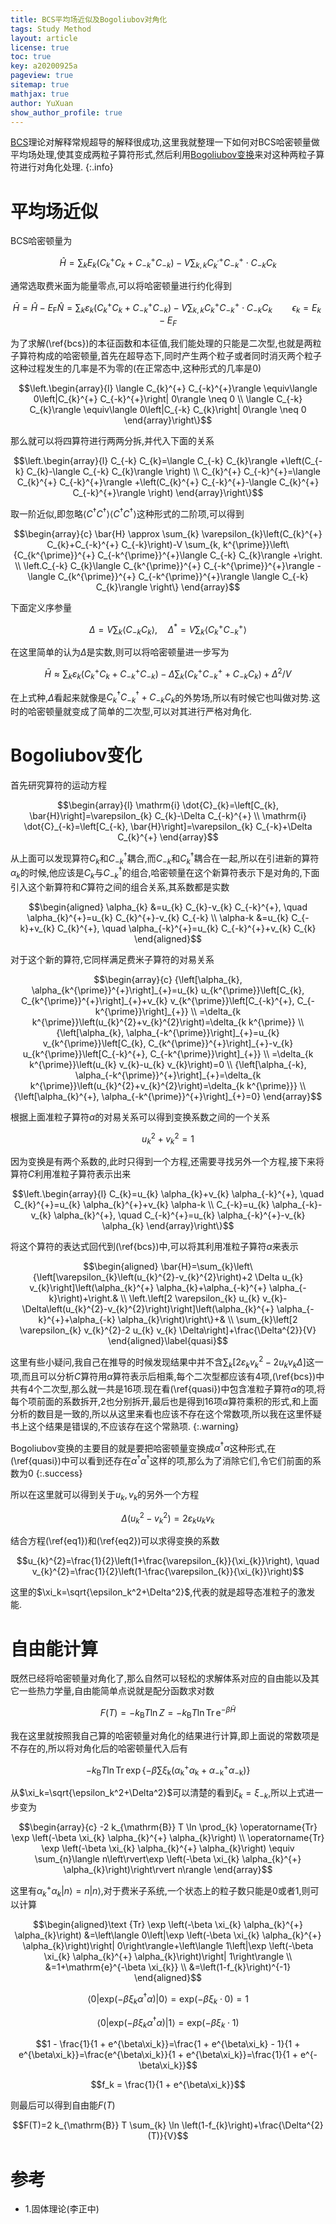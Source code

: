 ```yaml
---
title: BCS平均场近似及Bogoliubov对角化
tags: Study Method
layout: article
license: true
toc: true
key: a20200925a
pageview: true
sitemap: true
mathjax: true
author: YuXuan
show_author_profile: true
---
```

[BCS](https://en.wikipedia.org/wiki/BCS_theory)理论对解释常规超导的解释很成功,这里我就整理一下如何对BCS哈密顿量做平均场处理,使其变成两粒子算符形式,然后利用[Bogoliubov变换](https://en.wikipedia.org/wiki/Bogoliubov_transformation)来对这种两粒子算符进行对角化处理.
{:.info}
<!--more-->
# 平均场近似
BCS哈密顿量为

$$\hat{H}=\sum_{k} E_{k}\left(C_{k}^{+} C_{k}+C_{-k}^{+} C_{-k}\right)-V \sum_{k, k} C_{k^{\prime}}^{+} C_{-k}^{+} \cdot C_{-k} C_{k}$$

通常选取费米面为能量零点,可以将哈密顿量进行约化得到

$$\bar{H}=\hat{H}-E_{\mathrm{F}} \hat{N}=\sum_{k} \varepsilon_{k}\left(C_{k}^{+} C_{k}+C_{-k}^{+} C_{-k}\right)-V \sum_{k, k} C_{k}^{+} C_{-k}^{+} \cdot C_{-k} C_{k}\qquad \epsilon_k=E_k-E_F\label{bcs}$$

为了求解(\ref{bcs})的本征函数和本征值,我们能处理的只能是二次型,也就是两粒子算符构成的哈密顿量,首先在超导态下,同时产生两个粒子或者同时消灭两个粒子这种过程发生的几率是不为零的(在正常态中,这种形式的几率是0)

$$\left.\begin{array}{l}
\langle C_{k}^{+} C_{-k}^{+}\rangle \equiv\langle 0\left|C_{k}^{+} C_{-k}^{+}\right| 0\rangle \neq 0 \\
\langle C_{-k} C_{k}\rangle \equiv\langle 0\left|C_{-k} C_{k}\right| 0\rangle \neq 0
\end{array}\right\}$$

那么就可以将四算符进行两两分拆,并代入下面的关系

$$\left.\begin{array}{l}
C_{-k} C_{k}=\langle C_{-k} C_{k}\rangle +\left(C_{-k} C_{k}-\langle C_{-k} C_{k}\rangle \right) \\
C_{k}^{+} C_{-k}^{+}=\langle C_{k}^{+} C_{-k}^{+}\rangle +\left(C_{k}^{+} C_{-k}^{+}-\langle C_{k}^{+} C_{-k}^{+}\rangle \right)
\end{array}\right\}$$

取一阶近似,即忽略$\langle C^\dagger C^\dagger\rangle\langle C^\dagger C^\dagger\rangle$这种形式的二阶项,可以得到

$$\begin{array}{c}
\bar{H} \approx \sum_{k} \varepsilon_{k}\left(C_{k}^{+} C_{k}+C_{-k}^{+} C_{-k}\right)-V \sum_{k, k^{\prime}}\left\{C_{k^{\prime}}^{+} C_{-k^{\prime}}^{+}\langle C_{-k} C_{k}\rangle +\right. \\
\left.C_{-k} C_{k}\langle C_{k^{\prime}}^{+} C_{-k^{\prime}}^{+}\rangle -\langle C_{k^{\prime}}^{+} C_{-k^{\prime}}^{+}\rangle \langle C_{-k} C_{k}\rangle \right\}
\end{array}$$

下面定义序参量

$$\Delta=V \sum_{k}\langle C_{-k} C_{k}\rangle , \quad \Delta^{*}=V \sum_{k}\langle C_{k}^{+} C_{-k}^{+}\rangle $$

在这里简单的认为$\Delta$是实数,则可以将哈密顿量进一步写为

$$\bar{H} \approx \sum_{k} \varepsilon_{k}\left(C_{k}^{+} C_{k}+C_{-k}^{+} C_{-k}\right)-\Delta \sum_{k}\left(C_{k}^{+} C_{-k}^{+}+C_{-k} C_{k}\right)+\Delta^{2} / V$$

在上式种,$\Delta$看起来就像是$C^\dagger_kC^\dagger_{-k}+C_{-k}C_k$的外势场,所以有时候它也叫做对势.这时的哈密顿量就变成了简单的二次型,可以对其进行严格对角化.

# Bogoliubov变化
首先研究算符的运动方程

$$\begin{array}{l}
\mathrm{i} \dot{C}_{k}=\left[C_{k}, \bar{H}\right]=\varepsilon_{k} C_{k}-\Delta C_{-k}^{+} \\
\mathrm{i} \dot{C}_{-k}=\left[C_{-k}, \bar{H}\right]=\varepsilon_{k} C_{-k}+\Delta C_{k}^{+}
\end{array}$$

从上面可以发现算符$C_k$和$C^\dagger_{-k}$耦合,而$C_{-k}$和$C^\dagger_k$耦合在一起,所以在引进新的算符$\alpha_k$的时候,他应该是$C_k$与$C^\dagger_{-k}$的组合,哈密顿量在这个新算符表示下是对角的,下面引入这个新算符和$C$算符之间的组合关系,其系数都是实数

$$\begin{aligned}
\alpha_{k} &=u_{k} C_{k}-v_{k} C_{-k}^{+}, \quad \alpha_{k}^{+}=u_{k} C_{k}^{+}-v_{k} C_{-k} \\
\alpha-k &=u_{k} C_{-k}+v_{k} C_{k}^{+}, \quad \alpha_{-k}^{+}=u_{k} C_{-k}^{+}+v_{k} C_{k}
\end{aligned}$$

对于这个新的算符,它同样满足费米子算符的对易关系

$$\begin{array}{c}
{\left[\alpha_{k}, \alpha_{k^{\prime}}^{+}\right]_{+}=u_{k} u_{k^{\prime}}\left[C_{k}, C_{k^{\prime}}^{+}\right]_{+}+v_{k} v_{k^{\prime}}\left[C_{-k}^{+}, C_{-k^{\prime}}\right]_{+}} \\
=\delta_{k k^{\prime}}\left(u_{k}^{2}+v_{k}^{2}\right)=\delta_{k k^{\prime}} \\
{\left[\alpha_{k}, \alpha_{-k^{\prime}}\right]_{+}=u_{k} v_{k^{\prime}}\left[C_{k}, C_{k^{\prime}}^{+}\right]_{+}-v_{k} u_{k^{\prime}}\left[C_{-k}^{+}, C_{-k^{\prime}}\right]_{+}} \\
=\delta_{k k^{\prime}}\left(u_{k} v_{k}-u_{k} v_{k}\right)=0 \\
{\left[\alpha_{-k}, \alpha_{-k^{\prime}}^{+}\right]_{+}=\delta_{k k^{\prime}}\left(u_{k}^{2}+v_{k}^{2}\right)=\delta_{k k^{\prime}}} \\
{\left[\alpha_{k}^{+}, \alpha_{-k^{\prime}}^{+}\right]_{+}=0}
\end{array}$$

根据上面准粒子算符$\alpha$的对易关系可以得到变换系数之间的一个关系

$$u_{k}^{2}+v_{k}^{2}=1\label{eq1}$$

因为变换是有两个系数的,此时只得到一个方程,还需要寻找另外一个方程,接下来将算符$C$利用准粒子算符表示出来

$$\left.\begin{array}{l}
C_{k}=u_{k} \alpha_{k}+v_{k} \alpha_{-k}^{+}, \quad C_{k}^{+}=u_{k} \alpha_{k}^{+}+v_{k} \alpha-k \\
C_{-k}=u_{k} \alpha_{-k}-v_{k} \alpha_{k}^{+}, \quad C_{-k}^{+}=u_{k} \alpha_{-k}^{+}-v_{k} \alpha_{k}
\end{array}\right\}$$

将这个算符的表达式回代到(\ref{bcs})中,可以将其利用准粒子算符$\alpha$来表示

$$\begin{aligned}
\bar{H}=\sum_{k}\left\{\left[\varepsilon_{k}\left(u_{k}^{2}-v_{k}^{2}\right)+2 \Delta u_{k} v_{k}\right]\left(\alpha_{k}^{+} \alpha_{k}+\alpha_{-k}^{+} \alpha_{-k}\right)+\right.& \\
\left.\left[2 \varepsilon_{k} u_{k} v_{k}-\Delta\left(u_{k}^{2}-v_{k}^{2}\right)\right]\left(\alpha_{k}^{+} \alpha_{-k}^{+}+\alpha_{-k} \alpha_{k}\right)\right\}+& \\
\sum_{k}\left[2 \varepsilon_{k} v_{k}^{2}-2 u_{k} v_{k} \Delta\right]+\frac{\Delta^{2}}{V}
\end{aligned}\label{quasi}$$

这里有些小疑问,我自己在推导的时候发现结果中并不含$\sum_{k}\left[2 \varepsilon_{k} v_{k}^{2}-2 u_{k} v_{k} \Delta\right]$这一项,而且可以分析$C$算符用$\alpha$算符表示后相乘,每个二次型都应该有4项,(\ref{bcs})中共有4个二次型,那么就一共是16项.现在看(\ref{quasi})中包含准粒子算符$\alpha$的项,将每个项前面的系数拆开,2也分别拆开,最后也是得到16项$\alpha$算符乘积的形式,和上面分析的数目是一致的,所以从这里来看也应该不存在这个常数项,所以我在这里怀疑书上这个结果是错误的,不应该存在这个常熟项.
{:.warning}

Bogoliubov变换的主要目的就是要把哈密顿量变换成$\alpha^\dagger\alpha$这种形式,在(\ref{quasi})中可以看到还存在$\alpha^\dagger\alpha^\dagger$这样的项,那么为了消除它们,令它们前面的系数为0
{:.success}

所以在这里就可以得到关于$u_k,v_k$的另外一个方程

$$\Delta\left(u_{k}^{2}-v_{k}^{2}\right)=2 \varepsilon_{k} u_{k} v_{k}\label{eq2}$$

结合方程(\ref{eq1})和(\ref{eq2})可以求得变换的系数

$$u_{k}^{2}=\frac{1}{2}\left(1+\frac{\varepsilon_{k}}{\xi_{k}}\right), \quad v_{k}^{2}=\frac{1}{2}\left(1-\frac{\varepsilon_{k}}{\xi_{k}}\right)$$

这里的$\xi_k=\sqrt{\epsilon_k^2+\Delta^2}$,代表的就是超导态准粒子的激发能.

# 自由能计算
既然已经将哈密顿量对角化了,那么自然可以轻松的求解体系对应的自由能以及其它一些热力学量,自由能简单点说就是配分函数求对数

$$F(T)=-k_{\mathrm{B}} T \ln Z=-k_{\mathrm{B}} T \ln \operatorname{Tr} \mathrm{e}^{-\beta \bar{H}}$$

我在这里就按照我自己算的哈密顿量对角化的结果进行计算,即上面说的常数项是不存在的,所以将对角化后的哈密顿量代入后有

$$-k_{\mathrm{B}} T \ln \operatorname{Tr} \exp \left\{-\beta \sum \xi_{\mathrm{k}}\left(\alpha_{\mathrm{k}}^{+} \alpha_{\mathrm{k}}+\alpha_{-\mathrm{k}}^{+} \alpha_{-\mathrm{k}}\right)\right\}$$

从$\xi_k=\sqrt{\epsilon_k^2+\Delta^2}$可以清楚的看到$\xi_k=\xi_{-k}$,所以上式进一步变为

$$\begin{array}{c}
-2 k_{\mathrm{B}} T \ln \prod_{k} \operatorname{Tr} \exp \left(-\beta \xi_{k} \alpha_{k}^{+} \alpha_{k}\right) \\
\operatorname{Tr} \exp \left(-\beta \xi_{k} \alpha_{k}^{+} \alpha_{k}\right) \equiv \sum_{n}\langle n\left\rvert\exp \left(-\beta \xi_{k} \alpha_{k}^{+} \alpha_{k}\right)\right\rvert n\rangle
\end{array}$$

这里有$\alpha_{k}^{+} \alpha_{k}\rvert n\rangle=n\rvert n\rangle$,对于费米子系统,一个状态上的粒子数只能是0或者1,则可以计算

$$\begin{aligned}\text  {Tr} \exp \left(-\beta \xi_{k} \alpha_{k}^{+} \alpha_{k}\right) &=\left\langle 0\left|\exp \left(-\beta \xi_{k} \alpha_{k}^{+} \alpha_{k}\right)\right| 0\right\rangle+\left\langle 1\left|\exp \left(-\beta \xi_{k} \alpha_{k}^{+} \alpha_{k}\right)\right| 1\right\rangle \\
&=1+\mathrm{e}^{-\beta \xi_{k}} \\
&=\left(1-f_{k}\right)^{-1}
\end{aligned}$$

$$\langle 0\rvert \text{exp}(-\beta\xi_k\alpha^\dagger\alpha)\rvert 0 \rangle=\text{exp}(-\beta\xi_k\cdot 0)=1$$

$$\langle 0 \rvert \text{exp}(-\beta\xi_k\alpha^\dagger\alpha)\rvert 1 \rangle=\text{exp}(-\beta\xi_k\cdot 1)$$

$$1 - \frac{1}{1 + e^{\beta\xi_k}}=\frac{1 + e^{\beta\xi_k} - 1}{1 + e^{\beta\xi_k}}=\frac{e^{\beta\xi_k}}{1 + e^{\beta\xi_k}}=\frac{1}{1 + e^{-\beta\xi_k}}$$

$$f_k = \frac{1}{1 + e^{\beta\xi_k}}$$

则最后可以得到自由能$F(T)$

$$F(T)=2 k_{\mathrm{B}} T \sum_{k} \ln \left(1-f_{k}\right)+\frac{\Delta^{2}(T)}{V}$$


# 参考
- 1.固体理论(李正中)
